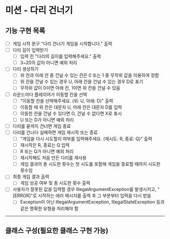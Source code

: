 # 미션 - 다리 건너기

## 기능 구현 목록
- [ ] 게임 시작 문구 "다리 건너기 게임을 시작합니다." 출력
- [ ] 다리 길이 입력받기
    - [ ] 입력 전 "다리의 길이를 입력해주세요." 출력
    - [ ] 3~20의 값이 아니면 예외 처리
- [ ] 다리 생성하기
    - [ ] 위 칸과 아래 칸 중 건널 수 있는 칸은 0 또는 1 중 무작위 값을 이용하여 정함
    - [ ] 위 칸을 건널 수 있는 경우 U, 아래 칸을 건널 수 있는 경우 D로 표기
    - [ ] 무작위 값이 0이면 아래 칸, 1이면 위 칸을 건널 수 있음
- [ ] 라운드마다 플레이어가 이동할 칸을 선택
    - [ ] "이동할 칸을 선택해주세요. (위: U, 아래: D)" 출력 
    - [ ] 이동할 때 위 칸은 대문자 U, 아래 칸은 대문자 D를 입력
    - [ ] 이동한 칸을 건널 수 있다면 O, 건널 수 없다면 X로 표시
    - [ ] U 또는 D가 아니면 예외 처리
- [ ] 다리를 끝까지 건너면 게임 종료
- [ ] 다리를 건너다 실패하면 게임 재시작 또는 종료
    - [ ] "게임을 다시 시도할지 여부를 입력해주세요. (재시도: R, 종료: Q)" 출력
    - [ ] 재시작은 R, 종료는 Q 입력
    - [ ] R 또는 Q가 아니면 예외 처리
    - [ ] 재시작해도 처음 만든 다리를 재사용
    - [ ] 게임 결과의 총 시도한 횟수는 첫 시도를 포함해 게임을 종료할 때까지 시도한 횟수임
- [ ] 최종 게임 결과 출력
    - [ ] 게임 성공 여부 및 총 시도한 횟수 출력
- [ ] 사용자가 잘못된 값을 입력할 경우 IllegalArgumentException를 발생시키고, "[ERROR]"로 시작하는 에러 메시지를 출력 후 그 부분부터 입력을 다시 받음
    - [ ] Exception이 아닌 IllegalArgumentException, IllegalStateException 등과 같은 명확한 유형을 처리해야 함

---

## 클래스 구성(필요한 클래스 구현 가능)